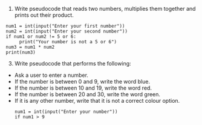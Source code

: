 1.  Write pseudocode that reads two numbers, multiplies them together and prints out their product.
   ~~~
num1 = int(input("Enter your first number"))
num2 = int(input("Enter your second number"))
if num1 or num2 != 5 or 6:
		print("Your number is not a 5 or 6")
num3 = num1 * num2
print(num3)
~~~
3. Write pseudocode that performs the following: 
- Ask a user to enter a number.
- If the number is between 0 and 9, write the word blue.
- If the number is between 10 and 19, write the word red.
- If the number is between 20 and 30, write the word green.
- If it is any other number, write that it is not a correct colour option.
  ~~~
  num1 = int(input("Enter your number"))
  if num1 > 9
  